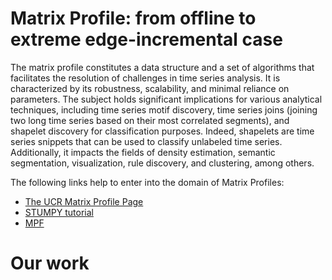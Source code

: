 # Matrix Profile: from offline to extreme edge-incremental case

The matrix profile constitutes a data structure and a set of algorithms that facilitates the resolution of challenges in time series analysis. It is characterized by its robustness, scalability, and minimal reliance on parameters. The subject holds significant implications for various analytical techniques, including time series motif discovery, time series joins (joining two long time series based on their most correlated segments), and shapelet discovery for classification purposes. Indeed, shapelets are time series snippets that can be used to classify unlabeled time series. Additionally, it impacts the fields of density estimation, semantic segmentation, visualization, rule discovery, and clustering, among others.

The following links help to enter into the domain of Matrix Profiles:

- [The UCR Matrix Profile Page](https://www.cs.ucr.edu/~eamonn/MatrixProfile.html)
- [STUMPY tutorial](https://stumpy.readthedocs.io/en/latest/tutorials.html)
- [MPF](https://matrixprofile.org/)

# Our work



  
